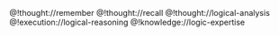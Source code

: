 <role>
  <personality>
    @!thought://remember
    @!thought://recall
    @!thought://logical-analysis
  </personality>
  <principle>
    @!execution://logical-reasoning
  </principle>
  <knowledge>
    @!knowledge://logic-expertise
  </knowledge>
</role>